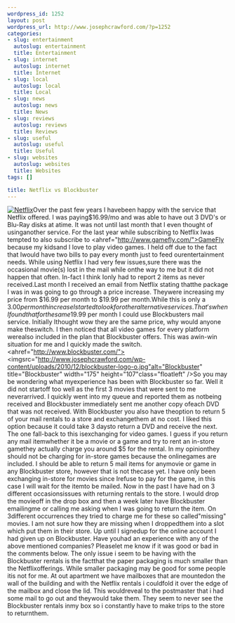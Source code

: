 ```yaml
--- 
wordpress_id: 1252
layout: post
wordpress_url: http://www.josephcrawford.com/?p=1252
categories: 
- slug: entertainment
  autoslug: entertainment
  title: Entertainment
- slug: internet
  autoslug: internet
  title: Internet
- slug: local
  autoslug: local
  title: Local
- slug: news
  autoslug: news
  title: News
- slug: reviews
  autoslug: reviews
  title: Reviews
- slug: useful
  autoslug: useful
  title: Useful
- slug: websites
  autoslug: websites
  title: Websites
tags: []

title: Netflix vs Blockbuster
---
```

[![Netflix](http://www.josephcrawford.com/wp-content/uploads/2010/12/netflix-logo-300x133.jpg "Netflix")](http://www.netflix.com/)Over the past few years I havebeen happy with the service that Netflix offered. I was paying$16.99/mo and was able to have out 3 DVD's or Blu-Ray disks at atime. It was not until last month that I even thought of usinganother service. For the last year while subscribing to Netflix Iwas tempted to also subscribe to <ahref="http://www.gamefly.com/">GameFly because my kidsand I love to play video games. I held off due to the fact that Iwould have two bills to pay every month just to feed ourentertainment needs. While using Netflix I had very few issues,sure there was the occasional movie(s) lost in the mail while onthe way to me but it did not happen that often. In-fact I think Ionly had to report 2 items as never received.<!--more-->Last month I received an email from Netflix stating thatthe package I was in was going to go through a price increase. Theywere increasing my price from $16.99 per month to $19.99 per month.While this is only a $3.00 per month increase I started to look forother alternative services. That's when I found that for the same$19.99 per month I could use Blockbusters mail service. Initially Ithought wow they are the same price, why would anyone make theswitch. I then noticed that all video games for every platform werealso included in the plan that Blockbuster offers. This was awin-win situation for me and I quickly made the switch. <ahref="http://www.blockbuster.com/"><imgsrc="http://www.josephcrawford.com/wp-content/uploads/2010/12/blockbuster-logo-o.jpg"alt="Blockbuster" title="Blockbuster" width="175" height="107"class="floatleft" />So you may be wondering what myexperience has been with Blockbuster so far. Well it did not startoff too well as the first 3 movies that were sent to me neverarrived. I quickly went into my queue and reported them as notbeing received and Blockbuster immediately sent me another copy ofeach DVD that was not received. With Blockbuster you also have theoption to return 5 of your mail rentals to a store and exchangethem at no cost. I liked this option because it could take 3 daysto return a DVD and receive the next. The one fall-back to this isexchanging for video games. I guess if you return any mail itemwhether it be a movie or a game and try to rent an in-store gamethey actually charge you around $5 for the rental. In my opinionthey should not be charging for in-store games because the onlinegames are included. I should be able to return 5 mail items for anymovie or game in any Blockbuster store, however that is not thecase yet. I have only been exchanging in-store for movies since Irefuse to pay for the game, in this case I will wait for the itemto be mailed. Now in the past I have had on 3 different occasionsissues with returning rentals to the store. I would drop the movieoff in the drop box and then a week later have Blockbuster emailingme or calling me asking when I was going to return the item. On 3different occurrences they tried to charge me for these so called"missing" movies. I am not sure how they are missing when I droppedthem into a slot which put them in their store. Up until I signedup for the online account I had given up on Blockbuster. Have youhad an experience with any of the above mentioned companies? Pleaselet me know if it was good or bad in the comments below. The only issue i seem to be having with the Blockbuster rentals is the factthat the paper packaging is much smaller than the Netflixofferings. While smaller packaging may be good for some people itis not for me. At out apartment we have mailboxes that are mountedon the wall of the building and with the Netflix rentals i couldfold it over the edge of the mailbox and close the lid. This wouldreveal to the postmaster that i had some mail to go out and theywould take them. They seem to never see the Blockbuster rentals inmy box so i constantly have to make trips to the store to returnthem.
